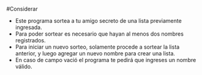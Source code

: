 #Considerar

- Este programa sortea a tu amigo secreto de una lista previamente ingresada. 
- Para poder sortear es necesario que hayan al menos dos nombres registrados.
- Para iniciar un nuevo sorteo, solamente procede a sortear la lista anterior, y luego agregar un nuevo nombre para crear una lista.
- En caso de campo vació el programa te pedirá que ingreses un nombre válido.
